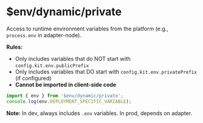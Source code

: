 # $env/dynamic/private

Access to runtime environment variables from the platform (e.g., `process.env` in adapter-node).

**Rules:**
- Only includes variables that do NOT start with `config.kit.env.publicPrefix`
- Only includes variables that DO start with `config.kit.env.privatePrefix` (if configured)
- **Cannot be imported in client-side code**

```ts
import { env } from '$env/dynamic/private';
console.log(env.DEPLOYMENT_SPECIFIC_VARIABLE);
```

**Note:** In dev, always includes `.env` variables. In prod, depends on adapter.